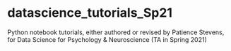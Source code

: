 # datascience_tutorials_Sp21
Python notebook tutorials, either authored or revised by Patience Stevens, for Data Science for Psychology &amp; Neuroscience (TA in Spring 2021)
